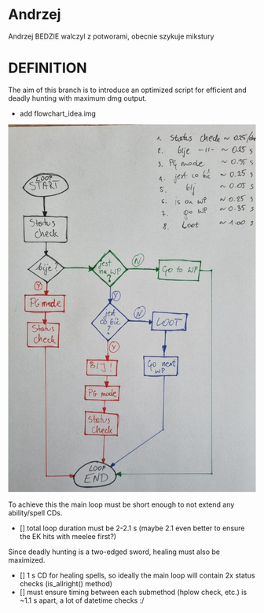# Andrzej
Andrzej BEDZIE walczyl z potworami, obecnie szykuje mikstury
# DEFINITION #
The aim of this branch is to introduce an optimized script for efficient and deadly hunting with maximum dmg output.
- add flowchart_idea.img

![a](/src/img/flowchart_idea.jpg)

To achieve this the main loop must be short enough to not extend any ability/spell CDs.
- [] total loop duration must be 2-2.1 s (maybe 2.1 even better to ensure the EK hits with meelee first?)

Since deadly hunting is a two-edged sword, healing must also be maximized.
- [] 1 s CD for healing spells, so ideally the main loop will contain 2x status checks (is_allright() method)
- [] must ensure timing between each submethod (hplow check, etc.) is ~1.1 s apart, a lot of datetime checks :/

